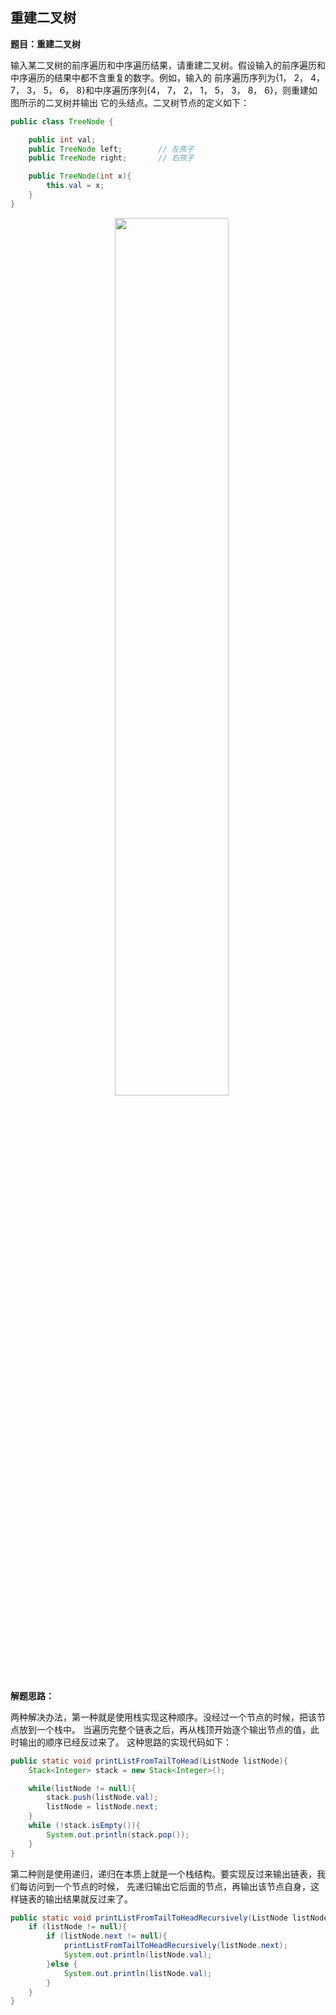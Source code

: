 <link href="markdown.css" rel="stylesheet"></link>

## 重建二叉树
**题目：重建二叉树**    

输入某二叉树的前序遍历和中序遍历结果，请重建二叉树。假设输入的前序遍历和中序遍历的结果中都不含重复的数字。例如，输入的
前序遍历序列为{1， 2， 4， 7， 3， 5， 6， 8}和中序遍历序列{4， 7， 2， 1， 5， 3， 8， 6}，则重建如图所示的二叉树并输出
它的头结点。二叉树节点的定义如下：

```java
public class TreeNode {

    public int val;
    public TreeNode left;        // 左孩子
    public TreeNode right;       // 右孩子

    public TreeNode(int x){
        this.val = x;
    }
}
```
<center class="half">
    <img src="datastrcture/problem_07/tree.png " width="60%" height="60%">
</center>

**解题思路：**    

两种解决办法，第一种就是使用栈实现这种顺序。没经过一个节点的时候，把该节点放到一个栈中。
当遍历完整个链表之后，再从栈顶开始逐个输出节点的值，此时输出的顺序已经反过来了。
这种思路的实现代码如下：
```java
public static void printListFromTailToHead(ListNode listNode){
    Stack<Integer> stack = new Stack<Integer>();

    while(listNode != null){
        stack.push(listNode.val);
        listNode = listNode.next;
    }
    while (!stack.isEmpty()){
        System.out.println(stack.pop());
    }
}
```
第二种则是使用递归，递归在本质上就是一个栈结构。要实现反过来输出链表，我们每访问到一个节点的时候，
先递归输出它后面的节点，再输出该节点自身，这样链表的输出结果就反过来了。
```java
public static void printListFromTailToHeadRecursively(ListNode listNode){
    if (listNode != null){
        if (listNode.next != null){
            printListFromTailToHeadRecursively(listNode.next);
            System.out.println(listNode.val);
        }else {
            System.out.println(listNode.val);
        }
    }
}
```

